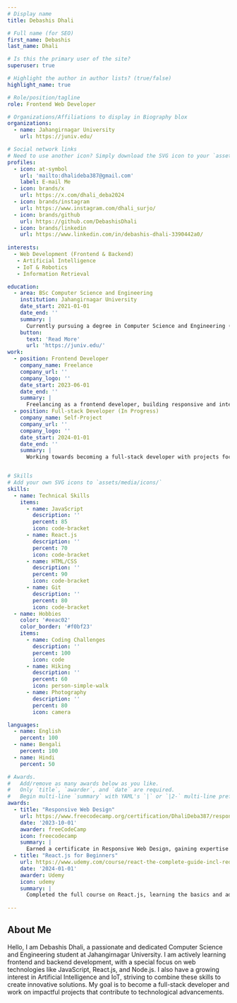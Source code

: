 ```yaml
---
# Display name
title: Debashis Dhali

# Full name (for SEO)
first_name: Debashis
last_name: Dhali

# Is this the primary user of the site?
superuser: true

# Highlight the author in author lists? (true/false)
highlight_name: true

# Role/position/tagline
role: Frontend Web Developer

# Organizations/Affiliations to display in Biography blox
organizations:
  - name: Jahangirnagar University
    url: https://juniv.edu/

# Social network links
# Need to use another icon? Simply download the SVG icon to your `assets/media/icons/` folder.
profiles:
  - icon: at-symbol
    url: 'mailto:dhalideba387@gmail.com'
    label: E-mail Me
  - icon: brands/x
    url: https://x.com/dhali_deba2024
  - icon: brands/instagram
    url: https://www.instagram.com/dhali_surjo/
  - icon: brands/github
    url: https://github.com/DebashisDhali
  - icon: brands/linkedin
    url: https://www.linkedin.com/in/debashis-dhali-3390442a0/
 
interests:
  - Web Development (Frontend & Backend)
   - Artificial Intelligence
   - IoT & Robotics
   - Information Retrieval

education:
  - area: BSc Computer Science and Engineering
    institution: Jahangirnagar University
    date_start: 2021-01-01
    date_end: ''
    summary: |
      Currently pursuing a degree in Computer Science and Engineering (CSE).
    button:
      text: 'Read More'
      url: 'https://juniv.edu/'
work:
  - position: Frontend Developer
    company_name: Freelance
    company_url: ''
    company_logo: ''
    date_start: 2023-06-01
    date_end: ''
    summary: |
      Freelancing as a frontend developer, building responsive and interactive websites using HTML, CSS, JavaScript, and React.
  - position: Full-stack Developer (In Progress)
    company_name: Self-Project
    company_url: ''
    company_logo: ''
    date_start: 2024-01-01
    date_end: ''
    summary: |
      Working towards becoming a full-stack developer with projects focusing on React.js, Node.js, and database management systems.


# Skills
# Add your own SVG icons to `assets/media/icons/`
skills:
  - name: Technical Skills
    items:
      - name: JavaScript
        description: ''
        percent: 85
        icon: code-bracket
      - name: React.js
        description: ''
        percent: 70
        icon: code-bracket
      - name: HTML/CSS
        description: ''
        percent: 90
        icon: code-bracket
      - name: Git
        description: ''
        percent: 80
        icon: code-bracket
  - name: Hobbies
    color: '#eeac02'
    color_border: '#f0bf23'
    items:
      - name: Coding Challenges
        description: ''
        percent: 100
        icon: code
      - name: Hiking
        description: ''
        percent: 60
        icon: person-simple-walk
      - name: Photography
        description: ''
        percent: 80
        icon: camera

languages:
  - name: English
    percent: 100
  - name: Bengali
    percent: 100
  - name: Hindi
    percent: 50

# Awards.
#   Add/remove as many awards below as you like.
#   Only `title`, `awarder`, and `date` are required.
#   Begin multi-line `summary` with YAML's `|` or `|2-` multi-line prefix and indent 2 spaces below.
awards:
  - title: "Responsive Web Design"
    url: https://www.freecodecamp.org/certification/DhaliDeba387/responsive-web-design
    date: '2023-10-01'
    awarder: freeCodeCamp
    icon: freecodecamp
    summary: |
      Earned a certificate in Responsive Web Design, gaining expertise in building modern, user-friendly, and mobile-first websites.
  - title: "React.js for Beginners"
    url: https://www.udemy.com/course/react-the-complete-guide-incl-redux/
    date: '2024-01-01'
    awarder: Udemy
    icon: udemy
    summary: |
      Completed the full course on React.js, learning the basics and advanced concepts, and now applying it in my personal projects.
  
---
```


## About Me

Hello, I am Debashis Dhali, a passionate and dedicated Computer Science and Engineering student at Jahangirnagar University. I am actively learning frontend and backend development, with a special focus on web technologies like JavaScript, React.js, and Node.js. I also have a growing interest in Artificial Intelligence and IoT, striving to combine these skills to create innovative solutions. My goal is to become a full-stack developer and work on impactful projects that contribute to technological advancements.
